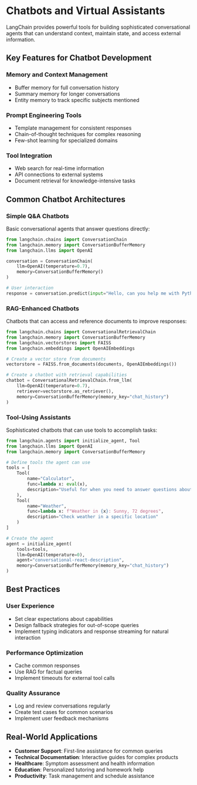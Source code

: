 # Chatbots and Virtual Assistants

LangChain provides powerful tools for building sophisticated conversational agents that can understand context, maintain state, and access external information.

## Key Features for Chatbot Development

### Memory and Context Management
- Buffer memory for full conversation history
- Summary memory for longer conversations
- Entity memory to track specific subjects mentioned

### Prompt Engineering Tools
- Template management for consistent responses
- Chain-of-thought techniques for complex reasoning
- Few-shot learning for specialized domains

### Tool Integration
- Web search for real-time information
- API connections to external systems
- Document retrieval for knowledge-intensive tasks

## Common Chatbot Architectures

### Simple Q&A Chatbots
Basic conversational agents that answer questions directly:

```python
from langchain.chains import ConversationChain
from langchain.memory import ConversationBufferMemory
from langchain.llms import OpenAI

conversation = ConversationChain(
    llm=OpenAI(temperature=0.7),
    memory=ConversationBufferMemory()
)

# User interaction
response = conversation.predict(input="Hello, can you help me with Python?")
```

### RAG-Enhanced Chatbots
Chatbots that can access and reference documents to improve responses:

```python
from langchain.chains import ConversationalRetrievalChain
from langchain.memory import ConversationBufferMemory
from langchain.vectorstores import FAISS
from langchain.embeddings import OpenAIEmbeddings

# Create a vector store from documents
vectorstore = FAISS.from_documents(documents, OpenAIEmbeddings())

# Create a chatbot with retrieval capabilities
chatbot = ConversationalRetrievalChain.from_llm(
    llm=OpenAI(temperature=0.7),
    retriever=vectorstore.as_retriever(),
    memory=ConversationBufferMemory(memory_key="chat_history")
)
```

### Tool-Using Assistants
Sophisticated chatbots that can use tools to accomplish tasks:

```python
from langchain.agents import initialize_agent, Tool
from langchain.llms import OpenAI
from langchain.memory import ConversationBufferMemory

# Define tools the agent can use
tools = [
    Tool(
        name="Calculator",
        func=lambda x: eval(x),
        description="Useful for when you need to answer questions about math."
    ),
    Tool(
        name="Weather",
        func=lambda x: f"Weather in {x}: Sunny, 72 degrees",
        description="Check weather in a specific location"
    )
]

# Create the agent
agent = initialize_agent(
    tools=tools,
    llm=OpenAI(temperature=0),
    agent="conversational-react-description",
    memory=ConversationBufferMemory(memory_key="chat_history")
)
```

## Best Practices

### User Experience
- Set clear expectations about capabilities
- Design fallback strategies for out-of-scope queries
- Implement typing indicators and response streaming for natural interaction

### Performance Optimization
- Cache common responses
- Use RAG for factual queries
- Implement timeouts for external tool calls

### Quality Assurance
- Log and review conversations regularly
- Create test cases for common scenarios
- Implement user feedback mechanisms

## Real-World Applications

- **Customer Support**: First-line assistance for common queries
- **Technical Documentation**: Interactive guides for complex products
- **Healthcare**: Symptom assessment and health information
- **Education**: Personalized tutoring and homework help
- **Productivity**: Task management and schedule assistance